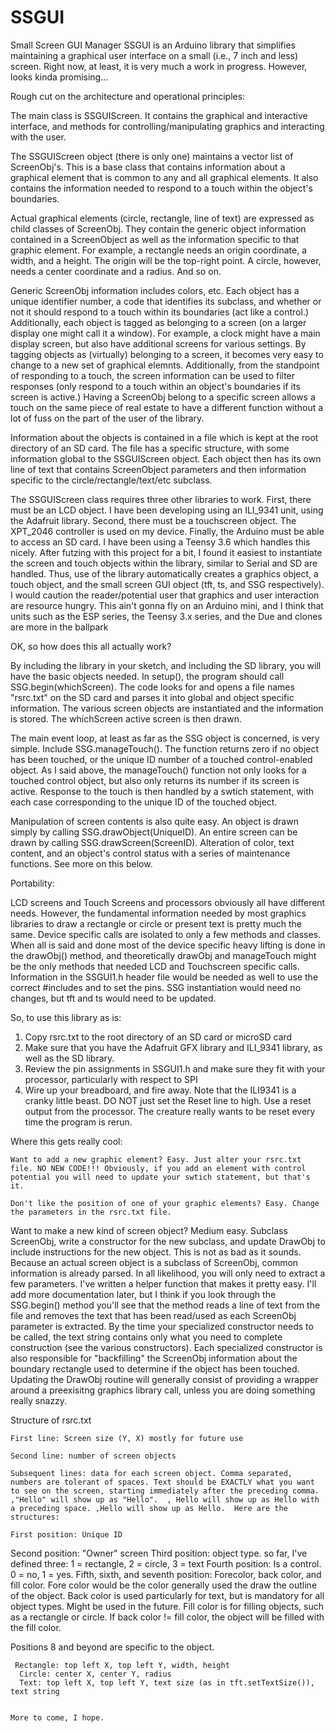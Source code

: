# SSGUI
Small Screen GUI Manager
SSGUI is an Arduino library that simplifies maintaining a graphical user interface on a small (i.e., 7 inch and less) screen. Right now, at least, it is very much a work in progress. However, looks kinda promising...

Rough cut on the architecture and operational principles:

The main class is SSGUIScreen. It contains the graphical and interactive interface, and methods for controlling/manipulating graphics and interacting with the user.

The SSGUIScreen object (there is only one) maintains a vector list of ScreenObj's. This is a base class that contains information about a graphical element that is common to any and all graphical elements. It also contains the information needed to respond to a touch within the object's boundaries.

Actual graphical elements (circle, rectangle, line of text) are expressed as child classes of ScreenObj. They contain the generic object information contained in a ScreenObject as well as the information specific to that graphic element. For example, a rectangle needs an origin coordinate, a width, and a height. The origin will be the top-right point. A circle, however, needs a center coordinate and a radius. And so on.

Generic ScreenObj information includes colors, etc. Each object has a unique identifier number, a code that identifies its subclass, and whether or not it should respond to a touch within its boundaries (act like a control.) Additionally, each object is tagged as belonging to a screen (on a larger display one might call it a window). For example, a clock might have a main display screen, but also have additional screens for various settings. By tagging objects as (virtually) belonging to a screen, it becomes very easy to change to a new set of graphical elemnts. Additionally, from the standpoint of responding to a touch, the screen information can be used to filter responses (only respond to a touch within an object's boundaries if its screen is active.) Having a ScreenObj belong to a specific screen allows a touch on the same piece of real estate to have a different function without a lot of fuss on the part of the user of the library.

Information about the objects is contained in a file which is kept at the root directory of an SD card. The file has a specific structure, with some information global to the SSGUIScreen object. Each object then has its own line of text that contains ScreenObject parameters and then information specific to the circle/rectangle/text/etc subclass.

The SSGUIScreen class requires three other libraries to work. First, there must be an LCD object. I have been developing using an ILI_9341 unit, using the Adafruit library. Second, there must be a touchscreen object. The XPT_2046 controller is used on my device. Finally, the Arduino must be able to access an SD card. I have been using a Teensy 3.6 which handles this nicely.  After futzing with this project for a bit, I found it easiest to instantiate the screen and touch objects within the library, similar to Serial and SD are handled. Thus, use of the library automatically creates a graphics object, a touch object, and the small screen GUI object (tft, ts, and SSG respectively).  I would caution the reader/potential user that graphics and user interaction are resource hungry. This ain't gonna fly on an Arduino mini, and I think that units such as the ESP series, the Teensy 3.x series, and the Due and clones are more in the ballpark

OK, so how does this all actually work?

By including the library in your sketch, and including the SD library, you will have the basic objects needed. In setup(), the program should call SSG.begin(whichScreen). The code looks for and opens a file names "rsrc.txt" on the SD card and parses it into global and object specific information. The various screen objects are instantiated and the information is stored. The whichScreen active screen is then drawn.

The main event loop, at least as far as the SSG object is concerned, is very simple. Include SSG.manageTouch(). The function returns zero if no object has been touched, or the unique ID number of a touched control-enabled object. As I said above, the manageTouch() function not only looks for a touched control object, but also only returns its number if its screen is active. Response to the touch is then handled by a swtich statement, with each case corresponding to the unique ID of the touched object.

Manipulation of screen contents is also quite easy. An object is drawn simply by calling SSG.drawObject(UniqueID). An entire screen can be drawn by calling SSG.drawScreen(ScreenID). Alteration of color, text content, and an object's control status with a series of maintenance functions. See more on this below.

Portability:

LCD screens and Touch Screens and processors obviously all have different needs. However, the fundamental information needed by most graphics libraries to draw a rectangle or circle or present text is pretty much the same. Device specific calls are isolated to only a few methods and classes. When all is said and done most of the device specific heavy lifting is done in the drawObj() method, and theoretically drawObj and manageTouch might be the only methods that needed LCD and Touchscreen specific calls. Information in the SSGUI1.h header file would be needed as well to use the correct #includes and to set the pins. SSG instantiation would need no changes, but tft and ts would need to be updated.

So, to use this library as is:
  1. Copy rsrc.txt to the root directory of an SD card or microSD card
  2. Make sure that you have the Adafruit GFX library and ILI_9341 library, as well as the SD library.
  3. Review the pin assignments in SSGUI1.h and make sure they fit with your processor, particularly with respect to SPI
  4. Wire up your breadboard, and fire away. Note that the ILI9341 is a cranky little beast. DO NOT just set the Reset line to high. Use a reset output from the processor. The creature really wants to be reset every time the program is rerun.
  
Where this gets really cool:

    Want to add a new graphic element? Easy. Just alter your rsrc.txt file. NO NEW CODE!!! Obviously, if you add an element with control potential you will need to update your swtich statement, but that's it.
  
    Don't like the position of one of your graphic elements? Easy. Change the parameters in the rsrc.txt file.
  
   Want to make a new kind of screen object? Medium easy. Subclass ScreenObj, write a constructor for the new subclass, and update DrawObj to include instructions for the new object. This is not as bad as it sounds. Because an actual screen object is a subclass of ScreenObj, common information is already parsed. In all likelihood, you will only need to extract a few parameters. I've written a helper function that makes it pretty easy. I'll add more documentation later, but I think if you look through the SSG.begin() method you'll see that the method reads a line of text from the file and removes the text that has been read/used as each ScreenObj parameter is extracted. By the time your specialized constructor needs to be called, the text string contains only what you need to complete construction (see the various constructors). Each specialized constructor is also responsible for "backfilling" the ScreenObj information about the boundary rectangle used to determine if the object has been touched. Updating the DrawObj routine will generally consist of providing a wrapper around a preexisitng graphics library call, unless you are doing something really snazzy.
  
Structure of rsrc.txt

    First line: Screen size (Y, X) mostly for future use
  
    Second line: number of screen objects
  
    Subsequent lines: data for each screen object. Comma separated, numbers are tolerant of spaces. Text should be EXACTLY what you want to see on the screen, starting immediately after the preceding comma. ,"Hello" will show up as "Hello".  , Hello will show up as Hello with a preceding space. ,Hello will show up as Hello.  Here are the structures:
  
    First position: Unique ID
   Second position: "Owner" screen
    Third position: object type. so far, I've defined three: 1 = rectangle, 2 = circle, 3 = text
    Fourth position: Is a control.  0 = no, 1 = yes.
    Fifth, sixth, and seventh position: Forecolor, back color, and fill color. Fore color would be the color generally used the draw the outline of the object. Back color is used particularly for text, but is mandatory for all object types. Might be used in the future. Fill color is for filling objects, such as a rectangle or circle. If back color != fill color, the object will be filled with the fill color.
  
  Positions 8 and beyond are specific to the object.
  
     Rectangle: top left X, top left Y, width, height
      Circle: center X, center Y, radius
      Text: top left X, top left Y, text size (as in tft.setTextSize()), text string
    
    
    More to come, I hope.
